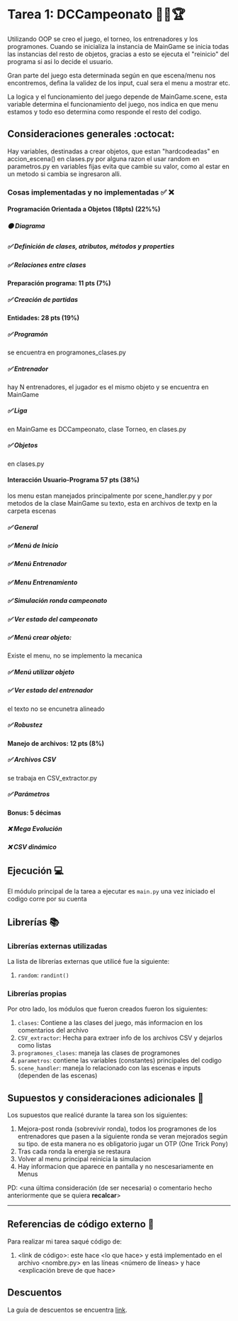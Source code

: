 # Tarea 1: DCCampeonato 🏃‍♂️🏆

Utilizando OOP se creo el juego, el torneo, los entrenadores y los programones.
 Cuando se inicializa la instancia de MainGame se inicia todas las instancias del
resto de objetos, gracias a esto se ejecuta el "reinicio" del programa si asi lo 
decide el usuario.

Gran parte del juego esta determinada según en que escena/menu nos encontremos, defina la validez de los input,
cual sera el menu a mostrar etc.

La logica y el funcionamiento del juego depende de MainGame.scene, esta variable
determina el funcionamiento del juego, nos indica en que menu estamos y todo
eso determina como responde el resto del codigo.


## Consideraciones generales :octocat:
Hay variables, destinadas a crear objetos, que estan "hardcodeadas" en accion_escena() en clases.py
por alguna razon el usar random en parametros.py en variables fijas evita que cambie su valor,
como al estar en un metodo si cambia se ingresaron alli.



### Cosas implementadas y no implementadas :white_check_mark: :x:


#### Programación Orientada a Objetos (18pts) (22%%)
##### 🟠 Diagrama
##### ✅ Definición de clases, atributos, métodos y properties		
##### ✅ Relaciones entre clases
#### Preparación programa: 11 pts (7%)			
##### ✅ Creación de partidas
#### Entidades: 28 pts (19%)
##### ✅ Programón
se encuentra en programones_clases.py
##### ✅ Entrenador		
hay N entrenadores, el jugador es el mismo objeto y se encuentra en MainGame
##### ✅ Liga	
en MainGame es DCCampeonato, clase Torneo, en clases.py
##### ✅ Objetos		
en clases.py
#### Interacción Usuario-Programa 57 pts (38%)
los menu estan manejados principalmente por scene_handler.py
y por metodos de la clase MainGame
su texto, esta en archivos de textp en la carpeta escenas
##### ✅ General	
##### ✅ Menú de Inicio
##### ✅ Menú Entrenador
##### ✅ Menu Entrenamiento

##### ✅ Simulación ronda campeonato
##### ✅ Ver estado del campeonato
##### ✅ Menú crear objeto: 
Existe el menu, no se implemento la mecanica
##### ✅ Menú utilizar objeto
##### ✅ Ver estado del entrenador
el texto no se encunetra alineado
##### ✅ Robustez
#### Manejo de archivos: 12 pts (8%)
##### ✅ Archivos CSV
se trabaja en CSV_extractor.py
##### ✅ Parámetros
#### Bonus: 5 décimas
##### ❌ Mega Evolución
##### ❌ CSV dinámico

## Ejecución :computer:
El módulo principal de la tarea a ejecutar es  ```main.py``` 
una vez iniciado el codigo corre por su cuenta



## Librerías :books:
### Librerías externas utilizadas
La lista de librerías externas que utilicé fue la siguiente:

1. ```random```: ```randint()```


### Librerías propias
Por otro lado, los módulos que fueron creados fueron los siguientes:

1. ```clases```: Contiene a las clases del juego, más informacion en los comentarios del archivo
2. ```CSV_extractor```: Hecha para extraer info de los archivos CSV y dejarlos como listas
3. ```programones_clases```: maneja las clases de programones
4. ```parametros```: contiene las variables (constantes) principales del codigo
5. ```scene_handler```: maneja lo relacionado con las escenas e inputs (dependen de las escenas)

## Supuestos y consideraciones adicionales :thinking:
Los supuestos que realicé durante la tarea son los siguientes:

1. Mejora-post ronda (sobrevivir ronda), todos los programones de los entrenadores que pasen a la siguiente ronda se
veran mejorados según su tipo. de esta manera no es obligatorio jugar un OTP (One Trick Pony)
2. Tras cada ronda la energia se restaura
3. Volver al menu principal reinicia la simulacion
4. Hay informacion que aparece en pantalla y no nescesariamente en Menus


PD: <una última consideración (de ser necesaria) o comentario hecho anteriormente que se quiera **recalcar**>


-------

## Referencias de código externo :book:

Para realizar mi tarea saqué código de:
1. \<link de código>: este hace \<lo que hace> y está implementado en el archivo <nombre.py> en las líneas <número de líneas> y hace <explicación breve de que hace>



## Descuentos
La guía de descuentos se encuentra [link](https://github.com/IIC2233/Syllabus/blob/master/Tareas/Descuentos.md).
